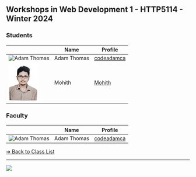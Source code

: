 <style>@import url("//readme.codeadam.ca/readme.css");</style>

## Workshops in Web Development 1 - HTTP5114 - Winter 2024

### Students

|                                       | Name        | Profile                                  |
| ------------------------------------- | ----------- | ---------------------------------------- |
| ![Adam Thomas](images/codeadamca.png) | Adam Thomas | [codeadamca](faculty/codeadamca)         |
| ![Mohith](images/mohithjegan.jpg)     | Mohith      | [Mohith](students/mohithjegan.markdown) |

### Faculty

|                                       | Name        | Profile                          |
| ------------------------------------- | ----------- | -------------------------------- |
| ![Adam Thomas](images/codeadamca.png) | Adam Thomas | [codeadamca](faculty/codeadamca) |

[&#10132; Back to Class List](/)

---

<a href="https://brickmmo.com">
<img src="https://brickmmo.com/images/brickmmo-logo-horizontal.jpg" width="100">
</a>
